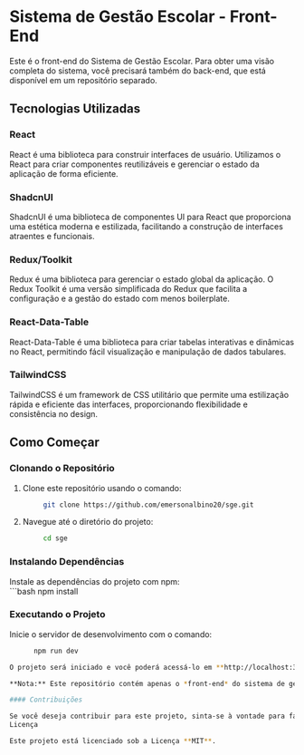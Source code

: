# Sistema de Gestão Escolar - Front-End  

Este é o front-end do Sistema de Gestão Escolar. Para obter uma visão completa do sistema, você precisará também do back-end, que está disponível em um repositório separado.

## Tecnologias Utilizadas  

### React  

React é uma biblioteca para construir interfaces de usuário. Utilizamos o React para criar componentes reutilizáveis e gerenciar o estado da aplicação de forma eficiente.  

### ShadcnUI  

ShadcnUI é uma biblioteca de componentes UI para React que proporciona uma estética moderna e estilizada, facilitando a construção de interfaces atraentes e funcionais.  

### Redux/Toolkit  

Redux é uma biblioteca para gerenciar o estado global da aplicação. O Redux Toolkit é uma versão simplificada do Redux que facilita a configuração e a gestão do estado com menos boilerplate.  

### React-Data-Table  

React-Data-Table é uma biblioteca para criar tabelas interativas e dinâmicas no React, permitindo fácil visualização e manipulação de dados tabulares.  

### TailwindCSS  

TailwindCSS é um framework de CSS utilitário que permite uma estilização rápida e eficiente das interfaces, proporcionando flexibilidade e consistência no design.  

## Como Começar  

### Clonando o Repositório

1. Clone este repositório usando o comando:  
   ```bash
        git clone https://github.com/emersonalbino20/sge.git  

2. Navegue até o diretório do projeto:  
    ```bash
         cd sge  

### Instalando Dependências  

Instale as dependências do projeto com npm:  
    ```bash
         npm install  

### Executando o Projeto  

Inicie o servidor de desenvolvimento com o comando:  
   ```bash
         npm run dev     

O projeto será iniciado e você poderá acessá-lo em **http://localhost:3000** (ou outra porta, se configurada).

**Nota:** Este repositório contém apenas o *front-end* do sistema de gestão escolar. Para ver o sistema completo em funcionamento, você precisará clonar e configurar o repositório do *back-end*, que pode ser encontrado aqui.  

#### Contribuições  

Se você deseja contribuir para este projeto, sinta-se à vontade para fazer um fork, criar uma branch e submeter um pull request. Verifique as diretrizes de contribuição para mais detalhes.
Licença  

Este projeto está licenciado sob a Licença **MIT**.  
